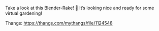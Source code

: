 Take a look at this Blender-Rake! 🌾 It’s looking nice and ready for some virtual gardening!

Thangs: https://thangs.com/mythangs/file/1124548
